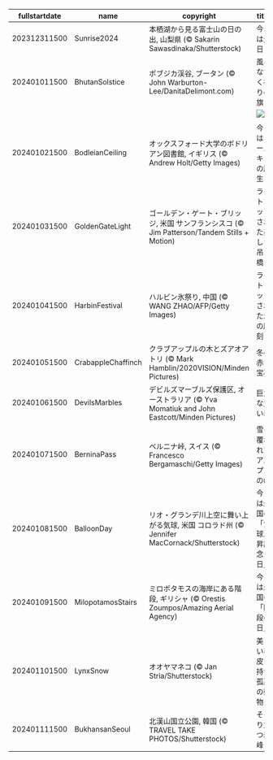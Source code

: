 |fullstartdate|name|copyright|title|image|
|--|--|--|--|--|
202312311500|Sunrise2024|本栖湖から見る富士山の日の出, 山梨県 (© Sakarin Sawasdinaka/Shutterstock)|今日は元日|![](/ja-JP/2024/01/202312311500Sunrise2024.jpg)|
202401011500|BhutanSolstice|ポブジカ渓谷, ブータン (© John Warburton-Lee/DanitaDelimont.com)|風になびく祈りの旗|![](/ja-JP/2024/01/202401011500BhutanSolstice.jpg)|
||||![](/ja-JP/2024/01/.jpg)|
202401021500|BodleianCeiling|オックスフォード大学のボドリアン図書館, イギリス (© Andrew Holt/Getty Images)|今日はトールキンの誕生日|![](/ja-JP/2024/01/202401021500BodleianCeiling.jpg)|
202401031500|GoldenGateLight|ゴールデン・ゲート・ブリッジ, 米国 サンフランシスコ (© Jim Patterson/Tandem Stills + Motion)|ライトアップされた美しい吊り橋|![](/ja-JP/2024/01/202401031500GoldenGateLight.jpg)|
202401041500|HarbinFestival|ハルビン氷祭り, 中国 (© WANG ZHAO/AFP/Getty Images)|ライトアップされた氷の彫刻|![](/ja-JP/2024/01/202401041500HarbinFestival.jpg)|
202401051500|CrabappleChaffinch|クラブアップルの木とズアオアトリ (© Mark Hamblin/2020VISION/Minden Pictures)|冬の赤い宝石|![](/ja-JP/2024/01/202401051500CrabappleChaffinch.jpg)|
202401061500|DevilsMarbles|デビルズマーブルズ保護区, オーストラリア (© Yva Momatiuk and John Eastcott/Minden Pictures)|巨大な丸い岩|![](/ja-JP/2024/01/202401061500DevilsMarbles.jpg)|
202401071500|BerninaPass|ベルニナ峠, スイス (© Francesco Bergamaschi/Getty Images)|雪に覆われたアルプスの峠|![](/ja-JP/2024/01/202401071500BerninaPass.jpg)|
202401081500|BalloonDay|リオ・グランデ川上空に舞い上がる気球, 米国 コロラド州 (© Jennifer MacCornack/Shutterstock)|今日は米国の「気球上昇記念日」|![](/ja-JP/2024/01/202401081500BalloonDay.jpg)|
202401091500|MilopotamosStairs|ミロポタモスの海岸にある階段, ギリシャ (© Orestis Zoumpos/Amazing Aerial Agency)|今日は米国の「階段の日」|![](/ja-JP/2024/01/202401091500MilopotamosStairs.jpg)|
202401101500|LynxSnow|オオヤマネコ (© Jan Stria/Shutterstock)|美しい毛皮を持つ孤高の動物|![](/ja-JP/2024/01/202401101500LynxSnow.jpg)|
202401111500|BukhansanSeoul|北漢山国立公園, 韓国 (© TRAVEL TAKE PHOTOS/Shutterstock)|そそり立つ岩峰|![](/ja-JP/2024/01/202401111500BukhansanSeoul.jpg)|
